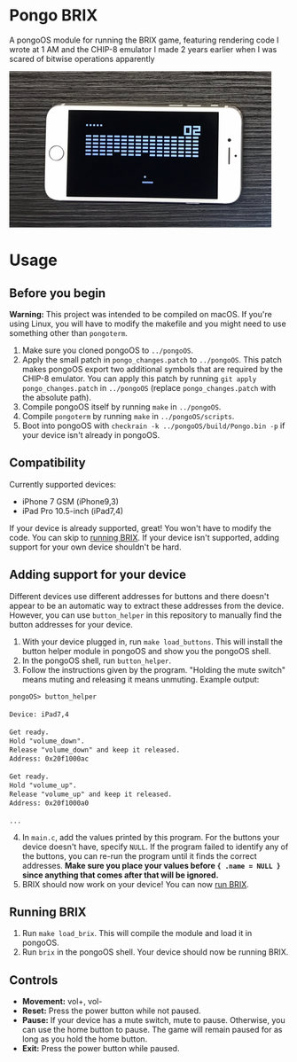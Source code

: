 # Pongo BRIX

A pongoOS module for running the BRIX game, featuring rendering code I wrote at 1 AM and the CHIP-8 emulator I made 2 years earlier when I was scared of bitwise operations apparently

![An iPhone 7 running BRIX in pongoOS](brix.png)

# Usage

## Before you begin

**Warning:** This project was intended to be compiled on macOS. If you're using Linux, you will have to modify the makefile and you might need to use something other than `pongoterm`.

1. Make sure you cloned pongoOS to `../pongoOS`.
2. Apply the small patch in `pongo_changes.patch` to `../pongoOS`. This patch makes pongoOS export two additional symbols that are required by the CHIP-8 emulator. You can apply this patch by running `git apply pongo_changes.patch` in `../pongoOS` (replace `pongo_changes.patch` with the absolute path).
3. Compile pongoOS itself by running `make` in `../pongoOS`.
4. Compile `pongoterm` by running `make` in `../pongoOS/scripts`.
5. Boot into pongoOS with `checkrain -k ../pongoOS/build/Pongo.bin -p` if your device isn't already in pongoOS.

## Compatibility

Currently supported devices:
- iPhone 7 GSM (iPhone9,3)
- iPad Pro 10.5-inch (iPad7,4)

If your device is already supported, great! You won't have to modify the code. You can skip to [running BRIX](#running-brix). If your device isn't supported, adding support for your own device shouldn't be hard.

## Adding support for your device

Different devices use different addresses for buttons and there doesn't appear to be an automatic way to extract these addresses from the device. However, you can use `button_helper` in this repository to manually find the button addresses for your device.

1. With your device plugged in, run `make load_buttons`. This will install the button helper module in pongoOS and show you the pongoOS shell.
2. In the pongoOS shell, run `button_helper`.
3. Follow the instructions given by the program. "Holding the mute switch" means muting and releasing it means unmuting. Example output:
```
pongoOS> button_helper

Device: iPad7,4

Get ready.
Hold "volume_down".
Release "volume_down" and keep it released.
Address: 0x20f1000ac

Get ready.
Hold "volume_up".
Release "volume_up" and keep it released.
Address: 0x20f1000a0

...
```
4. In `main.c`, add the values printed by this program. For the buttons your device doesn't have, specify `NULL`. If the program failed to identify any of the buttons, you can re-run the program until it finds the correct addresses. **Make sure you place your values before `{ .name = NULL }` since anything that comes after that will be ignored.**
5. BRIX should now work on your device! You can now [run BRIX](#running-brix).

## Running BRIX

1. Run `make load_brix`. This will compile the module and load it in pongoOS.
2. Run `brix` in the pongoOS shell. Your device should now be running BRIX.

## Controls

- **Movement:** vol+, vol-
- **Reset:** Press the power button while not paused.
- **Pause:** If your device has a mute switch, mute to pause. Otherwise, you can use the home button to pause. The game will remain paused for as long as you hold the home button.
- **Exit:** Press the power button while paused.
